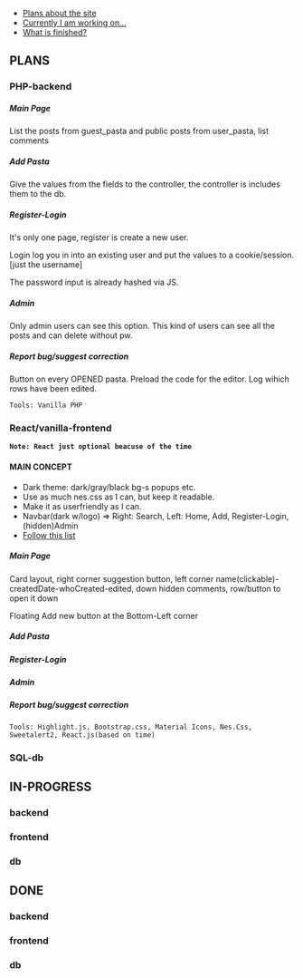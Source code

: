 
- [Plans about the site](#PLANS)
- [Currently I am working on...](#IN-PROGRESSS)
- [What is finished?](#DONE)

## PLANS
### PHP-backend
<h5>Main Page</h5>
<p>List the posts from guest_pasta and public posts from user_pasta, list comments</p>
<h5>Add Pasta</h5>
<p>Give the values from the fields to the controller, the controller is includes them to the db.</p>
<h5>Register-Login</h5>
<p>It's only one page, register is create a new user.</p>
<p>Login log you in into an existing user and put the values to a cookie/session. [just the username]</p>
<p>The password input is already hashed via JS.</p>
<h5>Admin</h5>
<p>Only admin users can see this option. This kind of users can see all the posts and can delete without pw.</p>
<h5>Report bug/suggest correction</h5>
<p>Button on every OPENED pasta. Preload the code for the editor. Log wihich rows have been edited.</p>

`Tools: Vanilla PHP`

### React/vanilla-frontend
**`Note: React just optional beacuse of the time`**
<h4>MAIN CONCEPT</h4>
<ul>
    <li>Dark theme: dark/gray/black bg-s popups etc.</li>
    <li>Use as much nes.css as I can, but keep it readable.</li>
    <li>Make it as userfriendly as I can.</li>
    <li>Navbar(dark w/logo) => Right: Search, Left: Home, Add, Register-Login, (hidden)Admin</li>
    <li><a href="https://github.com/thedaviddias/Front-End-Checklist">Follow this list</a></li>
</ul>
<h5>Main Page</h5>
<p>Card layout, right corner suggestion button, left corner name(clickable)-createdDate-whoCreated-edited, down hidden comments, row/button to open it down</p>
<p>Floating Add new button at the Bottom-Left corner</p>
<h5>Add Pasta</h5>
<h5>Register-Login</h5>
<h5>Admin</h5>
<h5>Report bug/suggest correction</h5>

`Tools: Highlight.js, Bootstrap.css, Material Icons, Nes.Css, Sweetalert2, React.js(based on time)`
### SQL-db

## IN-PROGRESS
### backend
### frontend
### db

## DONE
### backend
### frontend
### db